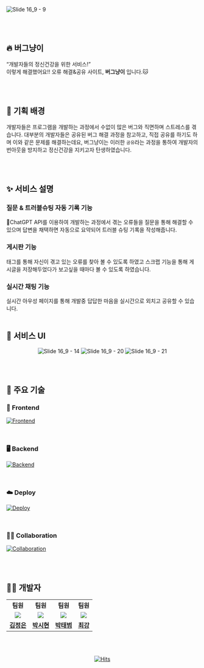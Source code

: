 ![Slide 16_9 - 9](https://github.com/user-attachments/assets/ee9d2092-a1ab-4ebe-922c-c2dcc8c02ba8)

<br><br>

## :fire: 버그냥이

“개발자들의 정신건강을 위한 서비스!” </br>
이렇게 해결했어요!! 오류 해결&공유 사이트, **버그냥이** 입니다.🐱
</br>

<br><br>

## :raised_hands: 기획 배경

개발자들은 프로그램을 개발하는 과정에서 수없이 많은 버그와 직면하며 스트레스를 겪습니다.
대부분의 개발자들은 공유된 버그 해결 과정을 참고하고, 직접 공유를 하기도 하며 이와 같은 문제를 해결하는데요,
버그냥이는 이러한 `공유`라는 과정을 통하여 개발자의 번아웃을 방지하고 정신건강을 지키고자 탄생하였습니다.

<br><br>

## ✨ 서비스 설명

### 질문 & 트러블슈팅 자동 기록 기능
ChatGPT API를 이용하여 개발하는 과정에서 겪는 오류들을 질문을 통해 해결할 수 있으며 답변을 채택하면 자동으로 요약되어 트러블 슈팅 기록을 작성해줍니다.
### 게시판 기능
태그를 통해 자신이 겪고 있는 오류를 찾아 볼 수 있도록 하였고 스크랩 기능을 통해 게시글을 저장해두었다가 보고싶을 때마다 볼 수 있도록 하였습니다. 
### 실시간 채팅 기능
실시간 아우성 페이지를 통해 개발중 답답한 마음을 실시간으로 외치고 공유할 수 있습니다.
<br><br>

## 👀 서비스 UI

<div align="center">
  
![Slide 16_9 - 14](https://github.com/user-attachments/assets/3a97446c-27fe-42a9-8b05-7a30d3b9f1e4)
![Slide 16_9 - 20](https://github.com/user-attachments/assets/44cc6c5e-ee8c-4fb1-978b-23748ec4d8fe)
![Slide 16_9 - 21](https://github.com/user-attachments/assets/2c9838aa-43ac-4470-9492-df44a62ee99b)

</div>

<br><br>


## 🦾 주요 기술
### 📱 Frontend
[![Frontend](https://skillicons.dev/icons?i=react,js,html,css)](https://skillicons.dev)

<br>

### 🖥️ Backend
[![Backend](https://skillicons.dev/icons?i=java,spring,gradle,yaml)](https://skillicons.dev)

<br>

### ☁️ Deploy
[![Deploy](https://skillicons.dev/icons?i=aws,linux,mysql,docker)](https://skillicons.dev)

<br>

### 💁‍♀️ Collaboration
[![Collaboration](https://skillicons.dev/icons?i=github,discord,figma,notion)](https://skillicons.dev)

<br><br>

## 🧑‍💻 개발자

<table width="50%" align="center">
    <tr>
        <td align="center"><b>팀원</b></td>
        <td align="center"><b>팀원</b></td>
        <td align="center"><b>팀원</b></td>
        <td align="center"><b>팀원</b></td>
    </tr>
    <tr>
        <td align="center"><img src="https://avatars.githubusercontent.com/u/176015327?v=4"></td>
        <td align="center"><img src="https://avatars.githubusercontent.com/u/93407332?v=4"></td>
        <td align="center"><img src="https://avatars.githubusercontent.com/u/95863810?v=4"></td>
        <td align="center"><img src="https://avatars.githubusercontent.com/u/109474668?v=4"></td>
    </tr>
    <tr>
        <td align="center"><b><a href="https://github.com/jungeun-e">김정은</a></b></td>
        <td align="center"><b><a href="https://github.com/boxion">박시현</a></b></td>
        <td align="center"><b><a href="https://github.com/Beomtae">박태범</a></b></td>
        <td align="center"><b><a href="https://github.com/y2hscmtk">최강</a></b></td>
    </tr>
</table>


<br><br>

<div align="center">
  
[![Hits](https://hits.seeyoufarm.com/api/count/incr/badge.svg?url=https%3A%2F%2Fgithub.com%2FWinnerCat&count_bg=%2379C83D&title_bg=%23555555&icon=github.svg&icon_color=%23E7E7E7&title=hits&edge_flat=false)](https://hits.seeyoufarm.com)
  
</div>
